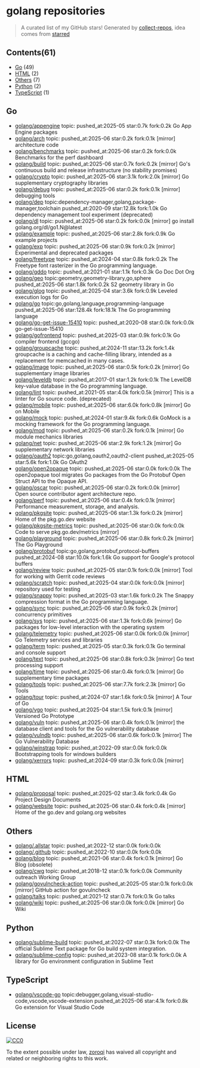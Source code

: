 # golang repositories


> A curated list of my GitHub stars!  Generated by [collect-repos](https://github.com/zoroqi/collect-repos), idea comes from [starred](https://github.com/maguowei/starred)  


## Contents(61)

- [Go](#go) (49)
- [HTML](#html) (2)
- [Others](#others) (7)
- [Python](#python) (2)
- [TypeScript](#typescript) (1)

## Go

- [golang/appengine](https://github.com/golang/appengine) topic: pushed_at:2025-05 star:0.7k fork:0.2k Go App Engine packages
- [golang/arch](https://github.com/golang/arch) topic: pushed_at:2025-06 star:0.2k fork:0.1k [mirror] architecture code
- [golang/benchmarks](https://github.com/golang/benchmarks) topic: pushed_at:2025-06 star:0.2k fork:0.0k Benchmarks for the perf dashboard
- [golang/build](https://github.com/golang/build) topic: pushed_at:2025-06 star:0.7k fork:0.2k [mirror] Go's continuous build and release infrastructure (no stability promises)
- [golang/crypto](https://github.com/golang/crypto) topic: pushed_at:2025-06 star:3.1k fork:2.0k [mirror] Go supplementary cryptography libraries
- [golang/debug](https://github.com/golang/debug) topic: pushed_at:2025-06 star:0.2k fork:0.1k [mirror] debugging tools
- [golang/dep](https://github.com/golang/dep) topic:dependency-manager,golang,package-manager,toolchain pushed_at:2020-09 star:12.8k fork:1.0k Go dependency management tool experiment (deprecated)
- [golang/dl](https://github.com/golang/dl) topic: pushed_at:2025-06 star:0.2k fork:0.0k [mirror] go install golang.org/dl/go1.N@latest
- [golang/example](https://github.com/golang/example) topic: pushed_at:2025-06 star:2.8k fork:0.9k Go example projects
- [golang/exp](https://github.com/golang/exp) topic: pushed_at:2025-06 star:0.9k fork:0.2k [mirror] Experimental and deprecated packages
- [golang/freetype](https://github.com/golang/freetype) topic: pushed_at:2024-04 star:0.8k fork:0.2k The Freetype font rasterizer in the Go programming language.
- [golang/gddo](https://github.com/golang/gddo) topic: pushed_at:2021-01 star:1.1k fork:0.3k Go Doc Dot Org
- [golang/geo](https://github.com/golang/geo) topic:geometry,geometry-library,go,sphere pushed_at:2025-06 star:1.8k fork:0.2k S2 geometry library in Go
- [golang/glog](https://github.com/golang/glog) topic: pushed_at:2025-04 star:3.6k fork:0.9k Leveled execution logs for Go
- [golang/go](https://github.com/golang/go) topic:go,golang,language,programming-language pushed_at:2025-06 star:128.4k fork:18.1k The Go programming language
- [golang/go-get-issue-15410](https://github.com/golang/go-get-issue-15410) topic: pushed_at:2020-08 star:0.0k fork:0.0k go-get-issue-15410
- [golang/gofrontend](https://github.com/golang/gofrontend) topic: pushed_at:2025-03 star:0.9k fork:0.1k Go compiler frontend (gccgo)
- [golang/groupcache](https://github.com/golang/groupcache) topic: pushed_at:2024-11 star:13.2k fork:1.4k groupcache is a caching and cache-filling library, intended as a replacement for memcached in many cases.
- [golang/image](https://github.com/golang/image) topic: pushed_at:2025-06 star:0.5k fork:0.2k [mirror] Go supplementary image libraries
- [golang/leveldb](https://github.com/golang/leveldb) topic: pushed_at:2017-01 star:1.2k fork:0.1k The LevelDB key-value database in the Go programming language.
- [golang/lint](https://github.com/golang/lint) topic: pushed_at:2021-05 star:4.0k fork:0.5k [mirror] This is a linter for Go source code. (deprecated)
- [golang/mobile](https://github.com/golang/mobile) topic: pushed_at:2025-06 star:6.0k fork:0.8k [mirror] Go on Mobile
- [golang/mock](https://github.com/golang/mock) topic: pushed_at:2024-01 star:9.4k fork:0.6k GoMock is a mocking framework for the Go programming language.
- [golang/mod](https://github.com/golang/mod) topic: pushed_at:2025-06 star:0.2k fork:0.1k [mirror] Go module mechanics libraries
- [golang/net](https://github.com/golang/net) topic: pushed_at:2025-06 star:2.9k fork:1.2k [mirror] Go supplementary network libraries
- [golang/oauth2](https://github.com/golang/oauth2) topic:go,golang,oauth2,oauth2-client pushed_at:2025-05 star:5.6k fork:1.0k Go OAuth2
- [golang/open2opaque](https://github.com/golang/open2opaque) topic: pushed_at:2025-06 star:0.0k fork:0.0k The open2opaque tool migrates Go packages from the Go Protobuf Open Struct API to the Opaque API.
- [golang/oscar](https://github.com/golang/oscar) topic: pushed_at:2025-06 star:0.2k fork:0.0k [mirror] Open source contributor agent architecture repo.
- [golang/perf](https://github.com/golang/perf) topic: pushed_at:2025-06 star:0.4k fork:0.1k [mirror] Performance measurement, storage, and analysis.
- [golang/pkgsite](https://github.com/golang/pkgsite) topic: pushed_at:2025-06 star:1.3k fork:0.2k [mirror] Home of the pkg.go.dev website
- [golang/pkgsite-metrics](https://github.com/golang/pkgsite-metrics) topic: pushed_at:2025-06 star:0.0k fork:0.0k Code to serve pkg.go.dev/metrics [mirror]
- [golang/playground](https://github.com/golang/playground) topic: pushed_at:2025-06 star:0.8k fork:0.2k [mirror] The Go Playground
- [golang/protobuf](https://github.com/golang/protobuf) topic:go,golang,protobuf,protocol-buffers pushed_at:2024-08 star:10.0k fork:1.6k Go support for Google's protocol buffers
- [golang/review](https://github.com/golang/review) topic: pushed_at:2025-05 star:0.1k fork:0.0k [mirror] Tool for working with Gerrit code reviews
- [golang/scratch](https://github.com/golang/scratch) topic: pushed_at:2025-04 star:0.0k fork:0.0k [mirror] repository used for testing
- [golang/snappy](https://github.com/golang/snappy) topic: pushed_at:2025-03 star:1.6k fork:0.2k The Snappy compression format in the Go programming language.
- [golang/sync](https://github.com/golang/sync) topic: pushed_at:2025-06 star:0.9k fork:0.2k [mirror] concurrency primitives
- [golang/sys](https://github.com/golang/sys) topic: pushed_at:2025-06 star:1.3k fork:0.6k [mirror] Go packages for low-level interaction with the operating system
- [golang/telemetry](https://github.com/golang/telemetry) topic: pushed_at:2025-06 star:0.0k fork:0.0k [mirror] Go Telemetry services and libraries
- [golang/term](https://github.com/golang/term) topic: pushed_at:2025-05 star:0.3k fork:0.1k Go terminal and console support
- [golang/text](https://github.com/golang/text) topic: pushed_at:2025-06 star:0.8k fork:0.3k [mirror] Go text processing support
- [golang/time](https://github.com/golang/time) topic: pushed_at:2025-06 star:0.4k fork:0.1k [mirror] Go supplementary time packages
- [golang/tools](https://github.com/golang/tools) topic: pushed_at:2025-06 star:7.7k fork:2.3k [mirror] Go Tools
- [golang/tour](https://github.com/golang/tour) topic: pushed_at:2024-07 star:1.6k fork:0.5k [mirror] A Tour of Go
- [golang/vgo](https://github.com/golang/vgo) topic: pushed_at:2025-04 star:1.5k fork:0.1k [mirror] Versioned Go Prototype
- [golang/vuln](https://github.com/golang/vuln) topic: pushed_at:2025-06 star:0.4k fork:0.1k [mirror] the database client and tools for the Go vulnerability database
- [golang/vulndb](https://github.com/golang/vulndb) topic: pushed_at:2025-06 star:0.6k fork:0.1k [mirror] The Go Vulnerability Database
- [golang/winstrap](https://github.com/golang/winstrap) topic: pushed_at:2022-09 star:0.0k fork:0.0k Bootstrapping tools for windows builders
- [golang/xerrors](https://github.com/golang/xerrors) topic: pushed_at:2024-09 star:0.3k fork:0.0k [mirror]

## HTML

- [golang/proposal](https://github.com/golang/proposal) topic: pushed_at:2025-02 star:3.4k fork:0.4k Go Project Design Documents
- [golang/website](https://github.com/golang/website) topic: pushed_at:2025-06 star:0.4k fork:0.4k [mirror] Home of the go.dev and golang.org websites

## Others

- [golang/.allstar](https://github.com/golang/.allstar) topic: pushed_at:2022-12 star:0.0k fork:0.0k 
- [golang/.github](https://github.com/golang/.github) topic: pushed_at:2022-10 star:0.0k fork:0.0k 
- [golang/blog](https://github.com/golang/blog) topic: pushed_at:2021-06 star:0.4k fork:0.1k [mirror] Go Blog (obsolete)
- [golang/cwg](https://github.com/golang/cwg) topic: pushed_at:2018-12 star:0.1k fork:0.0k Community outreach Working Group
- [golang/govulncheck-action](https://github.com/golang/govulncheck-action) topic: pushed_at:2025-05 star:0.1k fork:0.0k [mirror] GitHub action for govulncheck
- [golang/talks](https://github.com/golang/talks) topic: pushed_at:2021-12 star:0.7k fork:0.1k Go talks
- [golang/wiki](https://github.com/golang/wiki) topic: pushed_at:2025-06 star:0.0k fork:0.0k [mirror] Go Wiki

## Python

- [golang/sublime-build](https://github.com/golang/sublime-build) topic: pushed_at:2022-07 star:0.3k fork:0.0k The official Sublime Text package for Go build system integration.
- [golang/sublime-config](https://github.com/golang/sublime-config) topic: pushed_at:2023-08 star:0.1k fork:0.0k A library for Go environment configuration in Sublime Text

## TypeScript

- [golang/vscode-go](https://github.com/golang/vscode-go) topic:debugger,golang,visual-studio-code,vscode,vscode-extension pushed_at:2025-06 star:4.1k fork:0.8k Go extension for Visual Studio Code


## License

[![CC0](http://mirrors.creativecommons.org/presskit/buttons/88x31/svg/cc-zero.svg)](https://creativecommons.org/publicdomain/zero/1.0/)

To the extent possible under law, [zoroqi](https://github.com/zoroqi) has waived all copyright and related or neighboring rights to this work.

